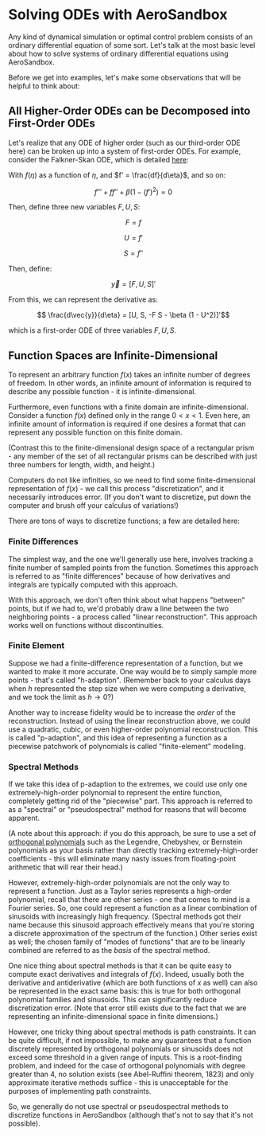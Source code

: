 # Solving ODEs with AeroSandbox

Any kind of dynamical simulation or optimal control problem consists of an ordinary differential equation of some sort. Let's talk at the most basic level about how to solve systems of ordinary differential equations using AeroSandbox.

Before we get into examples, let's make some observations that will be helpful to think about:

## All Higher-Order ODEs can be Decomposed into First-Order ODEs

Let's realize that any ODE of higher order (such as our third-order ODE here) can be broken up into a system of first-order ODEs. For example, consider the Falkner-Skan ODE, which is detailed [here](https://en.wikipedia.org/wiki/Falkner%E2%80%93Skan_boundary_layer):

With $f(\eta)$ as a function of $\eta$, and $f' = \frac{df}{d\eta}$, and so on:

$$ f''' + f f'' + \beta (1- (f' )^2) = 0 $$

Then, define three new variables $F, U, S$:

$$ F = f  $$

$$ U = f' $$

$$ S = f''$$

Then, define:

$$ \vec{y} = [F, U, S]'$$

From this, we can represent the derivative as:

$$ \frac{d\vec{y}}{d\eta} = [U, S, -F S - \beta (1 - U^2)]'$$

which is a first-order ODE of three variables $F, U, S$.

## Function Spaces are Infinite-Dimensional

To represent an arbitrary function $f(x)$ takes an infinite number of degrees of freedom. In other words, an infinite amount of information is required to describe any possible function - it is infinite-dimensional.

Furthermore, even functions with a finite domain are infinite-dimensional. Consider a function $f(x)$ defined only in the range $0 < x < 1$. Even here, an infinite amount of information is required if one desires a format that can represent any possible function on this finite domain.

(Contrast this to the finite-dimensional design space of a rectangular prism - any member of the set of all rectangular prisms can be described with just three numbers for length, width, and height.)

Computers do not like infinities, so we need to find some finite-dimensional representation of $f(x)$ - we call this process "discretization", and it necessarily introduces error. (If you don't want to discretize, put down the computer and brush off your calculus of variations!)

There are tons of ways to discretize functions; a few are detailed here:

### Finite Differences

The simplest way, and the one we'll generally use here, involves tracking a finite number of sampled points from the function. Sometimes this approach is referred to as "finite differences" because of how derivatives and integrals are typically computed with this approach.

With this approach, we don't often think about what happens "between" points, but if we had to, we'd probably draw a line between the two neighboring points - a process called "linear reconstruction". This approach works well on functions without discontinuities.

### Finite Element

Suppose we had a finite-difference representation of a function, but we wanted to make it more accurate. One way would be to simply sample more points - that's called "h-adaption". (Remember back to your calculus days when $h$ represented the step size when we were computing a derivative, and we took the limit as $h \rightarrow 0$?)

Another way to increase fidelity would be to increase the *order* of the reconstruction. Instead of using the linear reconstruction above, we could use a quadratic, cubic, or even higher-order polynomial reconstruction. This is called "p-adaption", and this idea of representing a function as a piecewise patchwork of polynomials is called "finite-element" modeling.

### Spectral Methods

If we take this idea of p-adaption to the extremes, we could use only one extremely-high-order polynomial to represent the entire function, completely getting rid of the "piecewise" part. This approach is referred to as a "spectral" or "pseudospectral" method for reasons that will become apparent.

(A note about this approach: if you do this approach, be sure to use a set of [orthogonal polynomials](https://en.wikipedia.org/wiki/Orthogonal_polynomials) such as the Legendre, Chebyshev, or Bernstein polynomials as your basis rather than directly tracking extremely-high-order coefficients - this will eliminate many nasty issues from floating-point arithmetic that will rear their head.)

However, extremely-high-order polynomials are not the only way to represent a function. Just as a Taylor series represents a high-order polynomial, recall that there are other series - one that comes to mind is a Fourier series. So, one could represent a function as a linear combination of sinusoids with increasingly high frequency. (Spectral methods got their name because this sinusoid approach effectively means that you're storing a discrete approximation of the spectrum of the function.) Other series exist as well; the chosen family of "modes of functions" that are to be linearly combined are referred to as the *basis* of the spectral method.

One nice thing about spectral methods is that it can be quite easy to compute exact derivatives and integrals of $f(x)$. Indeed, usually both the derivative and antiderivative (which are both functions of $x$ as well) can also be represented in the exact same basis: this is true for both orthogonal polynomial families and sinusoids. This can significantly reduce discretization error. (Note that error still exists due to the fact that we are representing an infinite-dimensional space in finite dimensions.)

However, one tricky thing about spectral methods is path constraints. It can be quite difficult, if not impossible, to make any guarantees that a function discretely represented by orthogonal polynomials or sinusoids does not exceed some threshold in a given range of inputs. This is a root-finding problem, and indeed for the case of orthogonal polynomials with degree greater than 4, no solution exists (see Abel-Ruffini theorem, 1823) and only approximate iterative methods suffice - this is unacceptable for the purposes of implementing path constraints.

So, we generally do not use spectral or pseudospectral methods to discretize functions in AeroSandbox (although that's not to say that it's not possible).


